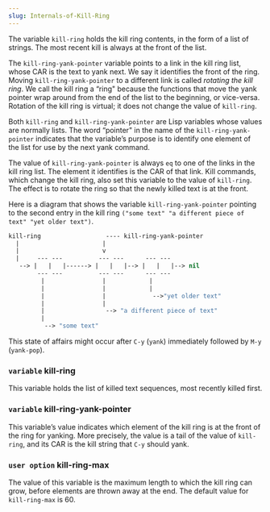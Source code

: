 ```yaml
---
slug: Internals-of-Kill-Ring
---
```


The variable `kill-ring` holds the kill ring contents, in the form of a list of strings. The most recent kill is always at the front of the list.

The `kill-ring-yank-pointer` variable points to a link in the kill ring list, whose CAR is the text to yank next. We say it identifies the front of the ring. Moving `kill-ring-yank-pointer` to a different link is called *rotating the kill ring*. We call the kill ring a “ring" because the functions that move the yank pointer wrap around from the end of the list to the beginning, or vice-versa. Rotation of the kill ring is virtual; it does not change the value of `kill-ring`.

Both `kill-ring` and `kill-ring-yank-pointer` are Lisp variables whose values are normally lists. The word “pointer" in the name of the `kill-ring-yank-pointer` indicates that the variable’s purpose is to identify one element of the list for use by the next yank command.

The value of `kill-ring-yank-pointer` is always `eq` to one of the links in the kill ring list. The element it identifies is the CAR of that link. Kill commands, which change the kill ring, also set this variable to the value of `kill-ring`. The effect is to rotate the ring so that the newly killed text is at the front.

Here is a diagram that shows the variable `kill-ring-yank-pointer` pointing to the second entry in the kill ring `("some text" "a different piece of text" "yet older text")`.

```lisp
kill-ring                  ---- kill-ring-yank-pointer
  |                       |
  |                       v
  |     --- ---          --- ---      --- ---
   --> |   |   |------> |   |   |--> |   |   |--> nil
        --- ---          --- ---      --- ---
         |                |            |
         |                |            |
         |                |             -->"yet older text"
         |                |
         |                 --> "a different piece of text"
         |
          --> "some text"
```

This state of affairs might occur after `C-y` (`yank`) immediately followed by `M-y` (`yank-pop`).

### <span className="tag variable">`variable`</span> **kill-ring**

This variable holds the list of killed text sequences, most recently killed first.

### <span className="tag variable">`variable`</span> **kill-ring-yank-pointer**

This variable’s value indicates which element of the kill ring is at the front of the ring for yanking. More precisely, the value is a tail of the value of `kill-ring`, and its CAR is the kill string that `C-y` should yank.

### <span className="tag useroption">`user option`</span> **kill-ring-max**

The value of this variable is the maximum length to which the kill ring can grow, before elements are thrown away at the end. The default value for `kill-ring-max` is 60.
